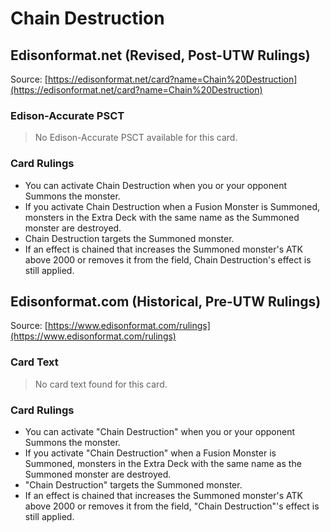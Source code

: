 # Chain Destruction

## Edisonformat.net (Revised, Post-UTW Rulings)

Source: [https://edisonformat.net/card?name=Chain%20Destruction](https://edisonformat.net/card?name=Chain%20Destruction)

### Edison-Accurate PSCT

> No Edison-Accurate PSCT available for this card.

### Card Rulings

*   You can activate Chain Destruction when you or your opponent Summons the monster.
*   If you activate Chain Destruction when a Fusion Monster is Summoned, monsters in the Extra Deck with the same name as the Summoned monster are destroyed.
*   Chain Destruction targets the Summoned monster.
*   If an effect is chained that increases the Summoned monster's ATK above 2000 or removes it from the field, Chain Destruction's effect is still applied.


## Edisonformat.com (Historical, Pre-UTW Rulings)

Source: [https://www.edisonformat.com/rulings](https://www.edisonformat.com/rulings)

### Card Text

> No card text found for this card.

### Card Rulings

*   You can activate "Chain Destruction" when you or your opponent Summons the monster.
*   If you activate "Chain Destruction" when a Fusion Monster is Summoned, monsters in the Extra Deck with the same name as the Summoned monster are destroyed.
*   "Chain Destruction" targets the Summoned monster.
*   If an effect is chained that increases the Summoned monster's ATK above 2000 or removes it from the field, "Chain Destruction"'s effect is still applied.


